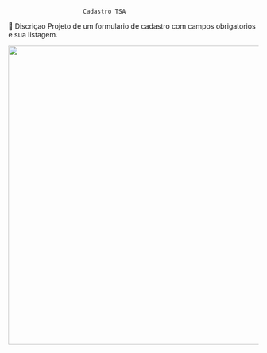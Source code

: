                          Cadastro TSA

📝 Discriçao
 Projeto de um formulario de cadastro com campos obrigatorios e sua listagem.

<p>
  <img width="600" src="@/assets/CadastroTSA.gif">
</p>
